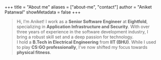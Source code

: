 +++
title = "About me"
aliases = ["about-me", "contact"]
author = "Aniket Patanwal"
showMetadata = false
+++

>Hi, I’m Aniket! I work as a **Senior Software Engineer** at **Eightfold**, specializing in **Application Infrastructure and Security**. With over three years of experience in the software development industry, I bring a robust skill set and a deep passion for technology.\
>I hold a **B.Tech in Electrical Engineering** from **IIT (BHU)**. While I used to play **CS:GO professionally**, I've now shifted my focus towards **physical fitness**.

